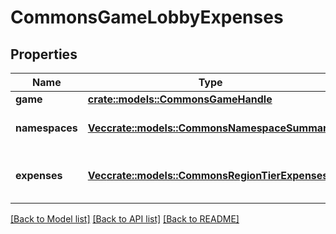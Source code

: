# CommonsGameLobbyExpenses

## Properties

Name | Type | Description | Notes
------------ | ------------- | ------------- | -------------
**game** | [**crate::models::CommonsGameHandle**](CommonsGameHandle.md) |  | 
**namespaces** | [**Vec<crate::models::CommonsNamespaceSummary>**](CommonsNamespaceSummary.md) | A list of namespace summaries. | 
**expenses** | [**Vec<crate::models::CommonsRegionTierExpenses>**](CommonsRegionTierExpenses.md) | A list of multiple region tier expenses. | 

[[Back to Model list]](../README.md#documentation-for-models) [[Back to API list]](../README.md#documentation-for-api-endpoints) [[Back to README]](../README.md)


